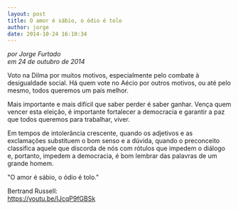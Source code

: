 ```yaml
---
layout: post
title: O amor é sábio, o ódio é tolo
author: jorge
date: 2014-10-24 16:10:34
---
```

*por Jorge Furtado*\
*em 24 de outubro de 2014*

Voto na Dilma por muitos motivos, especialmente pelo combate à desigualdade social. Há quem vote no Aécio por outros motivos, ou até pelo mesmo, todos queremos um país melhor.

Mais importante e mais difícil que saber perder é saber ganhar. Vença quem vencer esta eleição, é importante fortalecer a democracia e garantir a paz que todos queremos para trabalhar, viver.

Em tempos de intolerância crescente, quando os adjetivos e as exclamações substituem o bom senso e a dúvida, quando o preconceito classifica aquele que discorda de nós com rótulos que impedem o diálogo e, portanto, impedem a democracia, é bom lembrar das palavras de um grande homem.

"O amor é sábio, o ódio é tolo."

Bertrand Russell:\
<https://youtu.be/IJcqP9fGBSk>